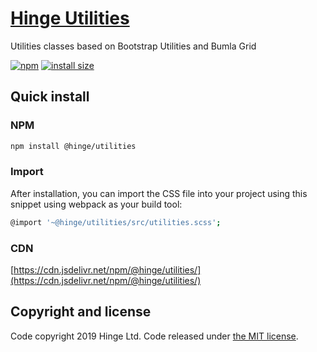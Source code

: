 # [Hinge Utilities](https://www.npmjs.com/package/@hinge/utilities)

Utilities classes based on Bootstrap Utilities and Bumla Grid

[![npm](https://img.shields.io/npm/v/@hinge/utilities.svg)][npm-link]
[![install size](https://packagephobia.now.sh/badge?p=@hinge/utilities)](https://packagephobia.now.sh/result?p=@hinge/utilities)

## Quick install

### NPM

```sh
npm install @hinge/utilities
```

### Import

After installation, you can import the CSS file into your project using this snippet using webpack as your build tool:

```sh
@import '~@hinge/utilities/src/utilities.scss';
```

### CDN

[https://cdn.jsdelivr.net/npm/@hinge/utilities/](https://cdn.jsdelivr.net/npm/@hinge/utilities/)

## Copyright and license

Code copyright 2019 Hinge Ltd. Code released under [the MIT license](https://github.com/jgthms/bulma/blob/master/LICENSE).

[npm-link]: https://www.npmjs.com/package/@hinge/utilities
